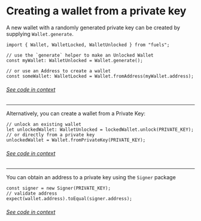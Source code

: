 # Creating a wallet from a private key

A new wallet with a randomly generated private key can be created by supplying `Wallet.generate`.

```ts:line-numbers
import { Wallet, WalletLocked, WalletUnlocked } from "fuels";

// use the `generate` helper to make an Unlocked Wallet
const myWallet: WalletUnlocked = Wallet.generate();

// or use an Address to create a wallet
const someWallet: WalletLocked = Wallet.fromAddress(myWallet.address);
```

###### [See code in context](https://github.com/FuelLabs/fuels-ts/blob/master/packages/fuel-gauge/src/doc-examples.test.ts#L155-L163)

---

Alternatively, you can create a wallet from a Private Key:

```ts:line-numbers
// unlock an existing wallet
let unlockedWallet: WalletUnlocked = lockedWallet.unlock(PRIVATE_KEY);
// or directly from a private key
unlockedWallet = Wallet.fromPrivateKey(PRIVATE_KEY);
```

###### [See code in context](https://github.com/FuelLabs/fuels-ts/blob/master/packages/fuel-gauge/src/doc-examples.test.ts#L169-L174)

---

You can obtain an address to a private key using the `Signer` package

```ts:line-numbers
const signer = new Signer(PRIVATE_KEY);
// validate address
expect(wallet.address).toEqual(signer.address);
```

###### [See code in context](https://github.com/FuelLabs/fuels-ts/blob/master/packages/fuel-gauge/src/doc-examples.test.ts#L259-L263)
